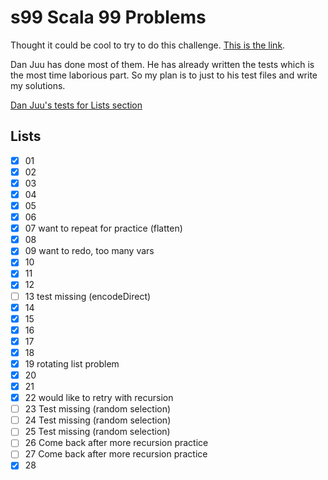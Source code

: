 # s99 Scala 99 Problems

Thought it could be cool to try to do this challenge. 
[This is the link](http://aperiodic.net/phil/scala/s-99/). 

Dan Juu has done most of them. He has already written the tests which is the most time laborious part. So my plan is to just to his test files and write my solutions.

[Dan Juu's tests for Lists section](https://github.com/danluu/ninety-nine-scala-problems/blob/master/src/test/scala/ListsSuite.scala)


## Lists
- [X] 01
- [X] 02
- [X] 03
- [X] 04
- [X] 05
- [X] 06
- [X] 07 want to repeat for practice (flatten)
- [X] 08
- [X] 09 want to redo, too many vars
- [X] 10
- [X] 11
- [X] 12
- [ ] 13 test missing (encodeDirect)
- [X] 14
- [X] 15
- [X] 16
- [X] 17
- [X] 18
- [X] 19 rotating list problem
- [X] 20
- [X] 21
- [X] 22 would like to retry with recursion
- [ ] 23 Test missing (random selection)
- [ ] 24 Test missing (random selection)
- [ ] 25 Test missing (random selection)
- [ ] 26 Come back after more recursion practice
- [ ] 27 Come back after more recursion practice
- [X] 28 
